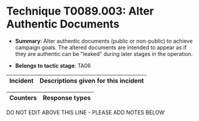 # Technique T0089.003: Alter Authentic Documents

* **Summary**: Alter authentic documents (public or non-public) to achieve campaign goals. The altered documents are intended to appear as if they are authentic can be "leaked" during later stages in the operation.

* **Belongs to tactic stage**: TA06


| Incident | Descriptions given for this incident |
| -------- | -------------------- |



| Counters | Response types |
| -------- | -------------- |


DO NOT EDIT ABOVE THIS LINE - PLEASE ADD NOTES BELOW